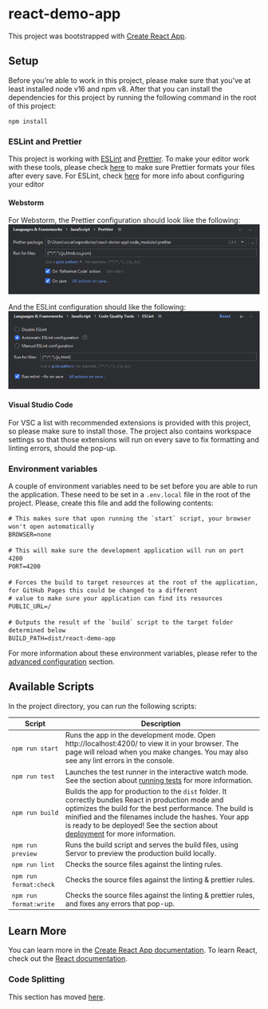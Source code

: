 # react-demo-app

This project was bootstrapped with [Create React App](https://github.com/facebook/create-react-app).

## Setup

Before you're able to work in this project, please make sure that you've at least installed node v16 and npm v8.
After that you can install the dependencies for this project by running the following command in the root of this project:

```shell
npm install
```

### ESLint and Prettier

This project is working with [ESLint](https://eslint.org/) and [Prettier](https://prettier.io/).
To make your editor work with these tools, please check [here](https://prettier.io/docs/en/editors.html) to make sure
Prettier formats your files after every save. For ESLint, check
[here](https://eslint.org/docs/latest/use/integrations#editors) for more info about configuring your editor 

#### Webstorm

For Webstorm, the Prettier configuration should look like the following:
![webstorm-prettier-config.png](documentation/images/webstorm-prettier-config.png)

And the ESLint configuration should like the following:
![webstorm-eslint-config.png](documentation/images/webstorm-eslint-config.png)

#### Visual Studio Code

For VSC a list with recommended extensions is provided with this project, so please make sure to install those.
The project also contains workspace settings so that those extensions will run on every save to fix formatting and linting
errors, should the pop-up.

### Environment variables

A couple of environment variables need to be set before you are able to run the application. These need to be set in a
`.env.local` file in the root of the project. Please, create this file and add the following contents:

```
# This makes sure that upon running the `start` script, your browser won't open automatically
BROWSER=none

# This will make sure the development application will run on port 4200
PORT=4200

# Forces the build to target resources at the root of the application, for GitHub Pages this could be changed to a different
# value to make sure your application can find its resources
PUBLIC_URL=/

# Outputs the result of the `build` script to the target folder determined below
BUILD_PATH=dist/react-demo-app
```
For more information about these environment variables, please refer to the
[advanced configuration](https://create-react-app.dev/docs/advanced-configuration/) section.

## Available Scripts

In the project directory, you can run the following scripts:

| Script                 | Description                                                                                                                                                                                                                                                                                                                                               |
|------------------------|-----------------------------------------------------------------------------------------------------------------------------------------------------------------------------------------------------------------------------------------------------------------------------------------------------------------------------------------------------------|
| `npm run start`        | Runs the app in the development mode. Open http://localhost:4200/ to view it in your browser. The page will reload when you make changes. You may also see any lint errors in the console.                                                                                                                                                                |
| `npm run test`         | Launches the test runner in the interactive watch mode. See the section about [running tests](https://create-react-app.dev/docs/running-tests/) for more information.                                                                                                                                                                                     |
| `npm run build`        | Builds the app for production to the `dist` folder. It correctly bundles React in production mode and optimizes the build for the best performance. The build is minified and the filenames include the hashes. Your app is ready to be deployed! See the section about [deployment](https://create-react-app.dev/docs/deployment/) for more information. |
| `npm run preview`      | Runs the build script and serves the build files, using Servor to preview the production build locally.                                                                                                                                                                                                                                                   |
| `npm run lint`         | Checks the source files against the linting rules.                                                                                                                                                                                                                                                                                                        |
| `npm run format:check` | Checks the source files against the linting & prettier rules.                                                                                                                                                                                                                                                                                             |
| `npm run format:write` | Checks the source files against the linting & prettier rules, and fixes any errors that pop-up.                                                                                                                                                                                                                                                           |

## Learn More

You can learn more in the [Create React App documentation](https://create-react-app.dev/docs/getting-started/).
To learn React, check out the [React documentation](https://reactjs.org/).

### Code Splitting

This section has moved [here](https://create-react-app.dev/docs/code-splitting/).
